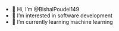 - 👋 Hi, I’m @BishalPoudel149
- 👀 I’m interested in software development
- 🌱 I’m currently learning machine learning

<!---
BishalPoudel149/BishalPoudel149 is a ✨ special ✨ repository because its `README.md` (this file) appears on your GitHub profile.
You can click the Preview link to take a look at your changes.
--->
